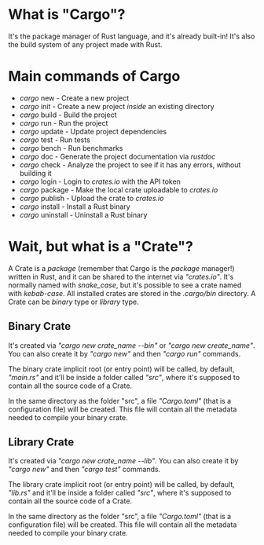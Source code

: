# What is "Cargo"?
It's the package manager of Rust language, and it's already built-in! It's also the build system of any project made with Rust.

# Main commands of Cargo
*  *cargo* new - Create a new project
*  *cargo* init - Create a new project *inside* an existing directory
*  *cargo* build - Build the project
*  *cargo* run - Run the project
*  *cargo* update - Update project dependencies
*  *cargo* test - Run tests
*  *cargo* bench - Run benchmarks
*  *cargo* doc - Generate the project documentation via *rustdoc*
*  *cargo* check - Analyze the project to see if it has any errors, without building it
*  *cargo* login - Login to *crates.io* with the API token
*  *cargo* package - Make the local crate uploadable to *crates.io*
*  *cargo* publish - Upload the crate to *crates.io*
*  *cargo* install - Install a Rust binary
*  *cargo* uninstall - Uninstall a Rust binary

# Wait, but what is a "Crate"?
A Crate is a *package* (remember that Cargo is the *package* manager!) written in Rust, and it can be shared to the internet via *"crates.io"*.
It's normally named with *snake_case*, but it's possible to see a crate named with *kebab-case*.
All installed crates are stored in the *.cargo/bin* directory.
A Crate can be *binary* type or *library* type. 

## Binary Crate
It's created via *"cargo new crate_name --bin"* or *"cargo new create_name"*. You can also create it by *"cargo new"* and then *"cargo run"* commands.

The binary crate implicit root (or entry point) will be called, by default, *"main.rs"* and it'll be inside a folder called *"src"*, where it's supposed to contain all the source code of a Crate.

In the same directory as the folder "src", a file *"Cargo.toml"* (that is a configuration file) will be created. This file will contain all the metadata needed to compile your binary crate.

## Library Crate
It's created via *"cargo new crate_name --lib"*. You can also create it by *"cargo new"* and then *"cargo test"* commands.

The library crate implicit root (or entry point) will be called, by default, *"lib.rs"* and it'll be inside a folder called *"src"*, where it's supposed to contain all the source code of a Crate.

In the same directory as the folder "src", a file *"Cargo.toml"* (that is a configuration file) will be created. This file will contain all the metadata needed to compile your binary crate.

